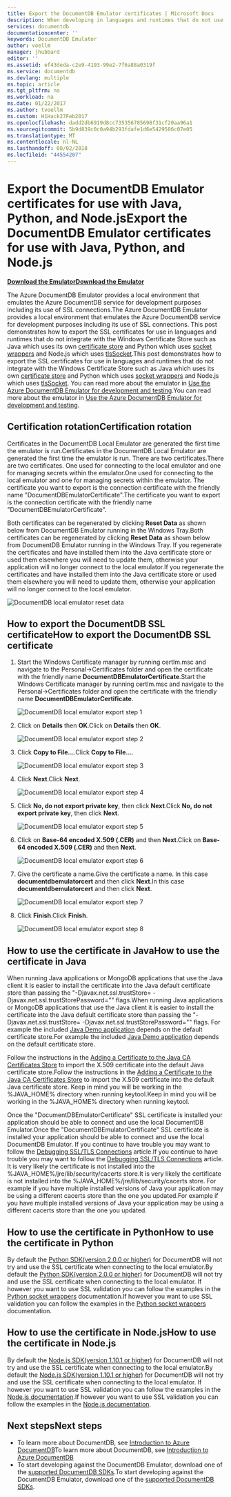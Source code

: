 ```yaml
---
title: Export the DocumentDB Emulator certificates | Microsoft Docs
description: When developing in languages and runtimes that do not use the Windows Certificate Store you will need to export and manage the SSL certificates. This post gives step by step instructions.
services: documentdb
documentationcenter: ''
keywords: DocumentDB Emulator
author: voellm
manager: jhubbard
editor: ''
ms.assetid: ef43deda-c2e9-4193-99e2-7f6a88a0319f
ms.service: documentdb
ms.devlang: multiple
ms.topic: article
ms.tgt_pltfrm: na
ms.workload: na
ms.date: 01/22/2017
ms.author: tvoellm
ms.custom: H1Hack27Feb2017
ms.openlocfilehash: dadd2db6919d8cc735356785698f31cf20aa96a1
ms.sourcegitcommit: 5b9d839c0c0a94b293fdafe1d6e5429506c07e05
ms.translationtype: MT
ms.contentlocale: nl-NL
ms.lasthandoff: 08/02/2018
ms.locfileid: "44554207"
---
```

# <a name="export-the-documentdb-emulator-certificates-for-use-with-java-python-and-nodejs"></a><span data-ttu-id="fdb54-105">Export the DocumentDB Emulator certificates for use with Java, Python, and Node.js</span><span class="sxs-lookup"><span data-stu-id="fdb54-105">Export the DocumentDB Emulator certificates for use with Java, Python, and Node.js</span></span>

[<span data-ttu-id="fdb54-106">**Download the Emulator**</span><span class="sxs-lookup"><span data-stu-id="fdb54-106">**Download the Emulator**</span></span>](https://aka.ms/documentdb-emulator)

<span data-ttu-id="fdb54-107">The Azure DocumentDB Emulator provides a local environment that emulates the Azure DocumentDB service for development purposes including its use of SSL connections.</span><span class="sxs-lookup"><span data-stu-id="fdb54-107">The Azure DocumentDB Emulator provides a local environment that emulates the Azure DocumentDB service for development purposes including its use of SSL connections.</span></span> <span data-ttu-id="fdb54-108">This post demonstrates how to export the SSL certificates for use in languages and runtimes that do not integrate with the Windows Certificate Store such as Java which uses its own [certificate store](https://docs.oracle.com/cd/E19830-01/819-4712/ablqw/index.html) and Python which uses [socket wrappers](https://docs.python.org/2/library/ssl.html) and Node.js which uses [tlsSocket](https://nodejs.org/api/tls.html#tls_tls_connect_options_callback).</span><span class="sxs-lookup"><span data-stu-id="fdb54-108">This post demonstrates how to export the SSL certificates for use in languages and runtimes that do not integrate with the Windows Certificate Store such as Java which uses its own [certificate store](https://docs.oracle.com/cd/E19830-01/819-4712/ablqw/index.html) and Python which uses [socket wrappers](https://docs.python.org/2/library/ssl.html) and Node.js which uses [tlsSocket](https://nodejs.org/api/tls.html#tls_tls_connect_options_callback).</span></span> <span data-ttu-id="fdb54-109">You can read more about the emulator in [Use the Azure DocumentDB Emulator for development and testing](./documentdb-nosql-local-emulator.md).</span><span class="sxs-lookup"><span data-stu-id="fdb54-109">You can read more about the emulator in [Use the Azure DocumentDB Emulator for development and testing](./documentdb-nosql-local-emulator.md).</span></span>

## <a name="certification-rotation"></a><span data-ttu-id="fdb54-110">Certification rotation</span><span class="sxs-lookup"><span data-stu-id="fdb54-110">Certification rotation</span></span>

<span data-ttu-id="fdb54-111">Certificates in the DocumentDB Local Emulator are generated the first time the emulator is run.</span><span class="sxs-lookup"><span data-stu-id="fdb54-111">Certificates in the DocumentDB Local Emulator are generated the first time the emulator is run.</span></span> <span data-ttu-id="fdb54-112">There are two certificates.</span><span class="sxs-lookup"><span data-stu-id="fdb54-112">There are two certificates.</span></span> <span data-ttu-id="fdb54-113">One used for connecting to the local emulator and one for managing secrets within the emulator.</span><span class="sxs-lookup"><span data-stu-id="fdb54-113">One used for connecting to the local emulator and one for managing secrets within the emulator.</span></span> <span data-ttu-id="fdb54-114">The certificate you want to export is the connection certificate with the friendly name "DocumentDBEmulatorCertificate".</span><span class="sxs-lookup"><span data-stu-id="fdb54-114">The certificate you want to export is the connection certificate with the friendly name "DocumentDBEmulatorCertificate".</span></span>

<span data-ttu-id="fdb54-115">Both certificates can be regenerated by clicking **Reset Data** as shown below from DocumentDB Emulator running in the Windows Tray.</span><span class="sxs-lookup"><span data-stu-id="fdb54-115">Both certificates can be regenerated by clicking **Reset Data** as shown below from DocumentDB Emulator running in the Windows Tray.</span></span> <span data-ttu-id="fdb54-116">If you regenerate the certificates and have installed them into the Java certificate store or used them elsewhere you will need to update them, otherwise your application will no longer connect to the local emulator.</span><span class="sxs-lookup"><span data-stu-id="fdb54-116">If you regenerate the certificates and have installed them into the Java certificate store or used them elsewhere you will need to update them, otherwise your application will no longer connect to the local emulator.</span></span>

![DocumentDB local emulator reset data](https://docstestmedia1.blob.core.windows.net/azure-media/articles/documentdb/media/documentdb-nosql-local-emulator/azure-documentdb-database-local-emulator-reset-data.png)

## <a name="how-to-export-the-documentdb-ssl-certificate"></a><span data-ttu-id="fdb54-118">How to export the DocumentDB SSL certificate</span><span class="sxs-lookup"><span data-stu-id="fdb54-118">How to export the DocumentDB SSL certificate</span></span>

1. <span data-ttu-id="fdb54-119">Start the Windows Certificate manager by running certlm.msc and navigate to the Personal->Certificates folder and open the certificate with the friendly name **DocumentDBEmulatorCertificate**.</span><span class="sxs-lookup"><span data-stu-id="fdb54-119">Start the Windows Certificate manager by running certlm.msc and navigate to the Personal->Certificates folder and open the certificate with the friendly name **DocumentDBEmulatorCertificate**.</span></span>

    ![DocumentDB local emulator export step 1](https://docstestmedia1.blob.core.windows.net/azure-media/articles/documentdb/media/documentdb-nosql-local-emulator/azure-documentdb-database-local-emulator-export-step-1.png)

2. <span data-ttu-id="fdb54-121">Click on **Details** then **OK**.</span><span class="sxs-lookup"><span data-stu-id="fdb54-121">Click on **Details** then **OK**.</span></span>

    ![DocumentDB local emulator export step 2](https://docstestmedia1.blob.core.windows.net/azure-media/articles/documentdb/media/documentdb-nosql-local-emulator/azure-documentdb-database-local-emulator-export-step-2.png)

3. <span data-ttu-id="fdb54-123">Click **Copy to File...**.</span><span class="sxs-lookup"><span data-stu-id="fdb54-123">Click **Copy to File...**.</span></span>

    ![DocumentDB local emulator export step 3](https://docstestmedia1.blob.core.windows.net/azure-media/articles/documentdb/media/documentdb-nosql-local-emulator/azure-documentdb-database-local-emulator-export-step-3.png)

4. <span data-ttu-id="fdb54-125">Click **Next**.</span><span class="sxs-lookup"><span data-stu-id="fdb54-125">Click **Next**.</span></span>

    ![DocumentDB local emulator export step 4](https://docstestmedia1.blob.core.windows.net/azure-media/articles/documentdb/media/documentdb-nosql-local-emulator/azure-documentdb-database-local-emulator-export-step-4.png)

5. <span data-ttu-id="fdb54-127">Click **No, do not export private key**, then click **Next**.</span><span class="sxs-lookup"><span data-stu-id="fdb54-127">Click **No, do not export private key**, then click **Next**.</span></span>

    ![DocumentDB local emulator export step 5](https://docstestmedia1.blob.core.windows.net/azure-media/articles/documentdb/media/documentdb-nosql-local-emulator/azure-documentdb-database-local-emulator-export-step-5.png)

6. <span data-ttu-id="fdb54-129">Click on **Base-64 encoded X.509 (.CER)** and then **Next**.</span><span class="sxs-lookup"><span data-stu-id="fdb54-129">Click on **Base-64 encoded X.509 (.CER)** and then **Next**.</span></span>

    ![DocumentDB local emulator export step 6](https://docstestmedia1.blob.core.windows.net/azure-media/articles/documentdb/media/documentdb-nosql-local-emulator/azure-documentdb-database-local-emulator-export-step-6.png)

7. <span data-ttu-id="fdb54-131">Give the certificate a name.</span><span class="sxs-lookup"><span data-stu-id="fdb54-131">Give the certificate a name.</span></span> <span data-ttu-id="fdb54-132">In this case **documentdbemulatorcert** and then click **Next**.</span><span class="sxs-lookup"><span data-stu-id="fdb54-132">In this case **documentdbemulatorcert** and then click **Next**.</span></span>

    ![DocumentDB local emulator export step 7](https://docstestmedia1.blob.core.windows.net/azure-media/articles/documentdb/media/documentdb-nosql-local-emulator/azure-documentdb-database-local-emulator-export-step-7.png)

8. <span data-ttu-id="fdb54-134">Click **Finish**.</span><span class="sxs-lookup"><span data-stu-id="fdb54-134">Click **Finish**.</span></span>

    ![DocumentDB local emulator export step 8](https://docstestmedia1.blob.core.windows.net/azure-media/articles/documentdb/media/documentdb-nosql-local-emulator/azure-documentdb-database-local-emulator-export-step-8.png)

## <a name="how-to-use-the-certificate-in-java"></a><span data-ttu-id="fdb54-136">How to use the certificate in Java</span><span class="sxs-lookup"><span data-stu-id="fdb54-136">How to use the certificate in Java</span></span>

<span data-ttu-id="fdb54-137">When running Java applications or MongoDB applications that use the Java client it is easier to install the certificate into the Java default certificate store than passing the "-Djavax.net.ssl.trustStore=<keystore> -Djavax.net.ssl.trustStorePassword="<password>" flags.</span><span class="sxs-lookup"><span data-stu-id="fdb54-137">When running Java applications or MongoDB applications that use the Java client it is easier to install the certificate into the Java default certificate store than passing the "-Djavax.net.ssl.trustStore=<keystore> -Djavax.net.ssl.trustStorePassword="<password>" flags.</span></span> <span data-ttu-id="fdb54-138">For example the included [Java Demo application](https://localhost:8081/_explorer/index.html) depends on the default certificate store.</span><span class="sxs-lookup"><span data-stu-id="fdb54-138">For example the included [Java Demo application](https://localhost:8081/_explorer/index.html) depends on the default certificate store.</span></span>

<span data-ttu-id="fdb54-139">Follow the instructions in the [Adding a Certificate to the Java CA Certificates Store](https://docs.microsoft.com/en-us/azure/java-add-certificate-ca-store) to import the X.509 certificate into the default Java certificate store.</span><span class="sxs-lookup"><span data-stu-id="fdb54-139">Follow the instructions in the [Adding a Certificate to the Java CA Certificates Store](https://docs.microsoft.com/en-us/azure/java-add-certificate-ca-store) to import the X.509 certificate into the default Java certificate store.</span></span> <span data-ttu-id="fdb54-140">Keep in mind you will be working in the %JAVA_HOME% directory when running keytool.</span><span class="sxs-lookup"><span data-stu-id="fdb54-140">Keep in mind you will be working in the %JAVA_HOME% directory when running keytool.</span></span>

<span data-ttu-id="fdb54-141">Once the "DocumentDBEmulatorCertificate" SSL certificate is installed your application should be able to connect and use the local DocumentDB Emulator.</span><span class="sxs-lookup"><span data-stu-id="fdb54-141">Once the "DocumentDBEmulatorCertificate" SSL certificate is installed your application should be able to connect and use the local DocumentDB Emulator.</span></span> <span data-ttu-id="fdb54-142">If you continue to have trouble you may want to follow the [Debugging SSL/TLS Connections](http://docs.oracle.com/javase/7/docs/technotes/guides/security/jsse/ReadDebug.html) article.</span><span class="sxs-lookup"><span data-stu-id="fdb54-142">If you continue to have trouble you may want to follow the [Debugging SSL/TLS Connections](http://docs.oracle.com/javase/7/docs/technotes/guides/security/jsse/ReadDebug.html) article.</span></span> <span data-ttu-id="fdb54-143">It is very likely the certificate is not installed into the %JAVA_HOME%/jre/lib/security/cacerts store.</span><span class="sxs-lookup"><span data-stu-id="fdb54-143">It is very likely the certificate is not installed into the %JAVA_HOME%/jre/lib/security/cacerts store.</span></span> <span data-ttu-id="fdb54-144">For example if you have multiple installed versions of Java your application may be using a different cacerts store than the one you updated.</span><span class="sxs-lookup"><span data-stu-id="fdb54-144">For example if you have multiple installed versions of Java your application may be using a different cacerts store than the one you updated.</span></span>

## <a name="how-to-use-the-certificate-in-python"></a><span data-ttu-id="fdb54-145">How to use the certificate in Python</span><span class="sxs-lookup"><span data-stu-id="fdb54-145">How to use the certificate in Python</span></span>

<span data-ttu-id="fdb54-146">By default the [Python SDK(version 2.0.0 or higher)](https://docs.microsoft.com/en-us/azure/documentdb/documentdb-sdk-python) for DocumentDB will not try and use the SSL certificate when connecting to the local emulator.</span><span class="sxs-lookup"><span data-stu-id="fdb54-146">By default the [Python SDK(version 2.0.0 or higher)](https://docs.microsoft.com/en-us/azure/documentdb/documentdb-sdk-python) for DocumentDB will not try and use the SSL certificate when connecting to the local emulator.</span></span> <span data-ttu-id="fdb54-147">If however you want to use SSL validation you can follow the examples in the [Python socket wrappers](https://docs.python.org/2/library/ssl.html) documentation.</span><span class="sxs-lookup"><span data-stu-id="fdb54-147">If however you want to use SSL validation you can follow the examples in the [Python socket wrappers](https://docs.python.org/2/library/ssl.html) documentation.</span></span>

## <a name="how-to-use-the-certificate-in-nodejs"></a><span data-ttu-id="fdb54-148">How to use the certificate in Node.js</span><span class="sxs-lookup"><span data-stu-id="fdb54-148">How to use the certificate in Node.js</span></span>

<span data-ttu-id="fdb54-149">By default the [Node.js SDK(version 1.10.1 or higher)](https://docs.microsoft.com/en-us/azure/documentdb/documentdb-sdk-node) for DocumentDB will not try and use the SSL certificate when connecting to the local emulator.</span><span class="sxs-lookup"><span data-stu-id="fdb54-149">By default the [Node.js SDK(version 1.10.1 or higher)](https://docs.microsoft.com/en-us/azure/documentdb/documentdb-sdk-node) for DocumentDB will not try and use the SSL certificate when connecting to the local emulator.</span></span> <span data-ttu-id="fdb54-150">If however you want to use SSL validation you can follow the examples in the [Node.js documentation](https://nodejs.org/api/tls.html#tls_tls_connect_options_callback).</span><span class="sxs-lookup"><span data-stu-id="fdb54-150">If however you want to use SSL validation you can follow the examples in the [Node.js documentation](https://nodejs.org/api/tls.html#tls_tls_connect_options_callback).</span></span>

## <a name="next-steps"></a><span data-ttu-id="fdb54-151">Next steps</span><span class="sxs-lookup"><span data-stu-id="fdb54-151">Next steps</span></span>
* <span data-ttu-id="fdb54-152">To learn more about DocumentDB, see [Introduction to Azure DocumentDB](documentdb-introduction.md)</span><span class="sxs-lookup"><span data-stu-id="fdb54-152">To learn more about DocumentDB, see [Introduction to Azure DocumentDB](documentdb-introduction.md)</span></span>
* <span data-ttu-id="fdb54-153">To start developing against the DocumentDB Emulator, download one of the [supported DocumentDB SDKs](documentdb-sdk-dotnet.md).</span><span class="sxs-lookup"><span data-stu-id="fdb54-153">To start developing against the DocumentDB Emulator, download one of the [supported DocumentDB SDKs](documentdb-sdk-dotnet.md).</span></span>









